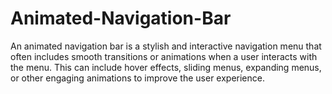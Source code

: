 # Animated-Navigation-Bar
An animated navigation bar is a stylish and interactive navigation menu that often includes smooth transitions or animations when a user interacts with the menu. This can include hover effects, sliding menus, expanding menus, or other engaging animations to improve the user experience.  
